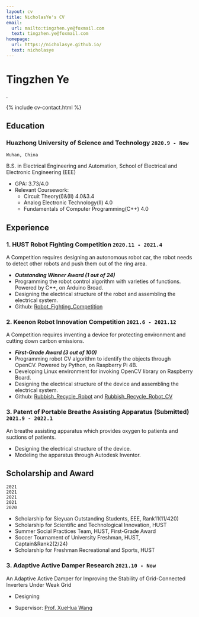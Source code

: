 ```yaml
---
layout: cv
title: NicholasYe's CV
email:
  url: mailto:tingzhen.ye@foxmail.com
  text: tingzhen.ye@foxmail.com
homepage:
  url: https://nicholasye.github.io/
  text: nicholasye
---
```


# Tingzhen Ye
.

<!--
include contact information from the front matter
Supported arguments:
    - homepage: url, text
    - phone
    - email
-->

{% include cv-contact.html %}

## Education

### **Huazhong University of Science and Technology** `2020.9 - Now`

```
Wuhan, China
```

B.S. in Electrical Engineering and Automation, School of Electrical and Electronic Engineering (EEE)
- GPA: 3.73/4.0
- Relevant Coursework: 
  - Circuit Theory(I)&(II) 4.0&3.4 
  - Analog Electronic Technology(II) 4.0 
  - Fundamentals of Computer Programming(C++) 4.0

## Experience

### **1. HUST Robot Fighting Competition** `2020.11 - 2021.4`
A Competition requires designing an autonomous robot car, the robot needs to detect other robots and push them out of the ring area. 

- _**Outstanding Winner Award (1 out of 24)**_<br>
- Programming the robot control algorithm with varieties of functions. Powered by C++, on Arduino Broad.
- Designing the electrical structure of the robot and assembling the electrical system.
- Github: [Robot_Fighting_Competition](https://github.com/NicholasYe/Robot_Fighting_Competition)

### **2. Keenon Robot Innovation Competition** `2021.6 - 2021.12`
A Competition requires inventing a device for protecting environment and cutting down carbon emissions. 

- _**First-Grade Award (3 out of 100)**_<br>
- Programming robot CV algorithm to identify the objects through OpenCV. Powered by Python, on Raspberry Pi 4B.
- Developing Linux environment for invoking OpenCV library on Raspberry Board.
- Designing the electrical structure of the device and assembling the electrical system.
- Github: [Rubbish_Recycle_Robot](https://github.com/NicholasYe/Rubbish_Recycle_Robot) and [Rubbish_Recycle_Robot_CV](https://github.com/NicholasYe/Rubbish_Recycle_Robot_CV)

### **3. Patent of Portable Breathe Assisting Apparatus (Submitted)** `2021.9 - 2022.1`
An breathe assisting apparatus which provides oxygen to patients and suctions of patients.

- Designing the electrical structure of the device.
- Modeling the apparatus through Autodesk Inventor.

## Scholarship and Award

```
2021
2021
2021
2021
2020
```

- Scholarship for Sieyuan Outstanding Students, EEE, Rank11(11/420)
- Scholarship for Scientific and Technological Innovation, HUST
- Summer Social Practices Team, HUST, First-Grade Award
- Soccer Tournament of University Freshman, HUST, Captain&Rank2(2/24)
- Scholarship for Freshman Recreational and Sports, HUST

<!-- ### Footer

Last updated: 2022.2.3 -->


### **3. Adaptive Active Damper Research** `2021.10 - Now`
An Adaptive Active Damper for Improving the Stability of Grid-Connected Inverters Under Weak Grid
- Designing 

- Supervisor: [Prof. XueHua Wang](http://faculty.hust.edu.cn/wangxuehua/zh_CN/index.htm)
